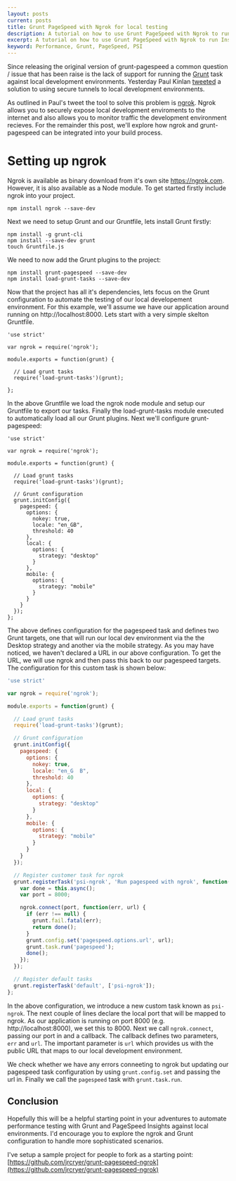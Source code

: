 ```yaml
---
layout: posts
current: posts
title: Grunt PageSpeed with Ngrok for local testing
description: A tutorial on how to use Grunt PageSpeed with Ngrok to run Insights against local environments
excerpt: A tutorial on how to use Grunt PageSpeed with Ngrok to run Insights against local environments
keyword: Performance, Grunt, PageSpeed, PSI
---
```


Since releasing the original version of grunt-pagespeed a common question / issue that has been raise is the lack of support for running the [Grunt](http://gruntjs.com/) task against 
local development environments.  Yesterday Paul Kinlan [tweeted](https://twitter.com/paul_kinlan/status/476736368811732992) a solution to using secure tunnels to local development environments.

As outlined in Paul's tweet the tool to solve this problem is [ngrok](https://ngrok.com).  Ngrok allows you to securely expose local development enviroments
to the internet and also allows you to monitor traffic the development environment recieves.  For the remainder this post, we'll explore
how ngrok and grunt-pagespeed can be integrated into your build process.

# Setting up ngrok

Ngrok is available as binary download from it's own site https://ngrok.com.  However, it is also available as a Node module.
To get started firstly include ngrok into your project.

```
npm install ngrok --save-dev
```

Next we need to setup Grunt and our Gruntfile, lets install Grunt firstly:

```
npm install -g grunt-cli
npm install --save-dev grunt
touch Gruntfile.js
```

We need to now add the Grunt plugins to the project:

```
npm install grunt-pagespeed --save-dev
npm install load-grunt-tasks --save-dev
```

Now that the project has all it's dependencies, lets focus on the Grunt configuration to automate the testing of our local developement environment.
For this example, we'll assume we have our application around running on http://localhost:8000.  Lets start with a very simple skelton Gruntfile.

```
'use strict'

var ngrok = require('ngrok');

module.exports = function(grunt) {

  // Load grunt tasks
  require('load-grunt-tasks')(grunt);

};
```

In the above Gruntfile we load the ngrok node module and setup our Gruntfile to export our tasks.  Finally the load-grunt-tasks module executed to automatically load all our Grunt plugins.  Next we'll configure grunt-pagespeed:

```
'use strict'

var ngrok = require('ngrok');

module.exports = function(grunt) {

  // Load grunt tasks
  require('load-grunt-tasks')(grunt);

  // Grunt configuration
  grunt.initConfig({
    pagespeed: {
      options: {
        nokey: true,
        locale: "en_GB",
        threshold: 40
      },
      local: {
        options: {
          strategy: "desktop"
        }
      },
      mobile: {
        options: {
          strategy: "mobile"
        }
      }
    }
  });
};
```

The above defines configuration for the pagespeed task and defines two Grunt targets, one that will run our local dev environment via the the Desktop strategy and another via the mobile strategy.
As you may have noticed, we haven't declared a URL in our above configuration.  To get the URL, we will use ngrok and then pass this back to our pagespeed targets.  The configuration 
for this custom task is shown below:

```js
'use strict'

var ngrok = require('ngrok');

module.exports = function(grunt) {

  // Load grunt tasks
  require('load-grunt-tasks')(grunt);

  // Grunt configuration
  grunt.initConfig({
    pagespeed: {
      options: {
        nokey: true,
        locale: "en_G  B",
        threshold: 40
      },
      local: {
        options: {
          strategy: "desktop"
        }
      },
      mobile: {
        options: {
          strategy: "mobile"
        }
      }
    }
  });

  // Register customer task for ngrok
  grunt.registerTask('psi-ngrok', 'Run pagespeed with ngrok', function() {
    var done = this.async();
    var port = 8000;

    ngrok.connect(port, function(err, url) {
      if (err !== null) {
        grunt.fail.fatal(err);
        return done();
      }
      grunt.config.set('pagespeed.options.url', url);
      grunt.task.run('pagespeed');
      done();
    });
  });

  // Register default tasks
  grunt.registerTask('default', ['psi-ngrok']);
};
```

In the above configuration, we introduce a new custom task known as `psi-ngrok`.  The next couple of lines declare the local port that will be mapped to ngrok.  As our application is running on port 8000 (e.g. http://localhost:8000), we set this to 8000.
Next we call `ngrok.connect`, passing our port in and a callback.  The callback defines two parameters, `err` and `url`.  The important parameter is `url` which provides us with the public URL that maps to our local development environment.

We check whether we have any errors conneeting to ngrok but updating our pagespeed task configuration by using `grunt.config.set` and passing the url in.  Finally we call the `pagespeed` task with `grunt.task.run`.

## Conclusion

Hopefully this will be a helpful starting point in your adventures to automate performance testing with Grunt and PageSpeed Insights against local environments.  I'd encourage you to explore the ngrok and Grunt configuration to handle more sophisticated scenarios.

I've setup a sample project for people to fork as a starting point: [https://github.com/jrcryer/grunt-pagespeed-ngrok](https://github.com/jrcryer/grunt-pagespeed-ngrok)
